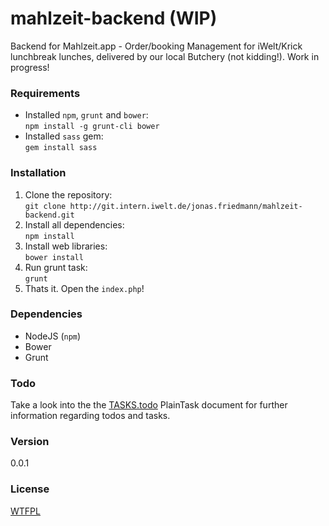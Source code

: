 mahlzeit-backend (WIP)
======================

Backend for Mahlzeit.app - Order/booking Management for iWelt/Krick lunchbreak lunches, delivered by our local Butchery (not kidding!). Work in progress!

### Requirements

* Installed `npm`, `grunt` and `bower`:  
  `npm install -g grunt-cli bower`
* Installed `sass` gem:  
  `gem install sass`

### Installation

1. Clone the repository:  
  `git clone http://git.intern.iwelt.de/jonas.friedmann/mahlzeit-backend.git`
2. Install all dependencies:  
  `npm install`
3. Install web libraries:  
  `bower install`
4. Run grunt task:  
  `grunt`
5. Thats it. Open the `index.php`!

### Dependencies

* NodeJS (`npm`)
* Bower
* Grunt

### Todo

Take a look into the the [TASKS.todo](TASKS.todo) PlainTask document for further information regarding todos and tasks.

### Version

0.0.1

### License

[WTFPL](LICENSE)
